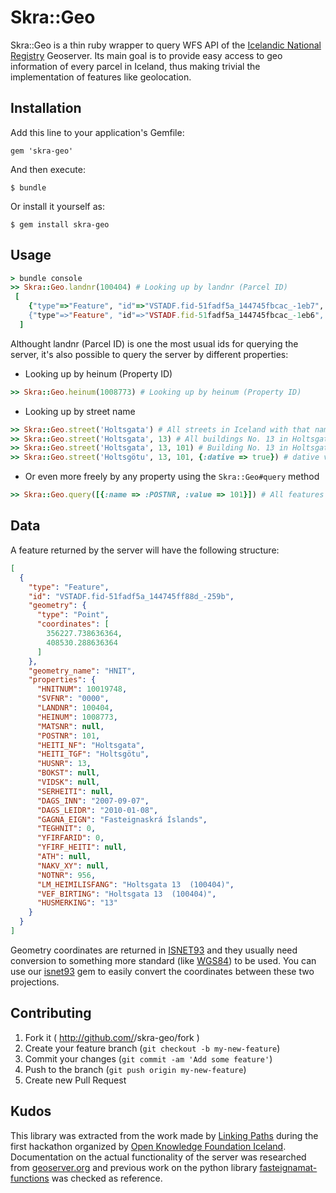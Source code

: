 # Skra::Geo

Skra::Geo is a thin ruby wrapper to query WFS API of the [Icelandic National Registry](http://www.skra.is) Geoserver.
Its main goal is to provide easy access to geo information of every parcel in Iceland, thus making trivial the implementation
of features like geolocation.


## Installation

Add this line to your application's Gemfile:

    gem 'skra-geo'

And then execute:

    $ bundle

Or install it yourself as:

    $ gem install skra-geo

## Usage

```ruby
> bundle console
>> Skra::Geo.landnr(100404) # Looking up by landnr (Parcel ID)
 [
    {"type"=>"Feature", "id"=>"VSTADF.fid-51fadf5a_144745fbcac_-1eb7", "geometry"=>{"type"=… data skipped …4)", "HUSMERKING"=>"13"}},
    {"type"=>"Feature", "id"=>"VSTADF.fid-51fadf5a_144745fbcac_-1eb6", "geometry"=>{"type"=… data skipped …4)", "HUSMERKING"=>"1"}}
  ]
```

Althought landnr (Parcel ID) is one the most usual ids for querying the server, it's also possible to query the server by different properties:

* Looking up by heinum (Property ID)
```ruby
>> Skra::Geo.heinum(1008773) # Looking up by heinum (Property ID)
```

* Looking up by street name
```ruby
>> Skra::Geo.street('Holtsgata') # All streets in Iceland with that name
>> Skra::Geo.street('Holtsgata', 13) # All buildings No. 13 in Holtsgata streets in Iceland
>> Skra::Geo.street('Holtsgata', 13, 101) # Building No. 13 in Holtsgata streets in postcode 101 (Reykjavík)
>> Skra::Geo.street('Holtsgötu', 13, 101, {:dative => true}) # dative version of the name street (useful in icelandic)
```

* Or even more freely by any property using the ```Skra::Geo#query``` method
```ruby
>> Skra::Geo.query([{:name => :POSTNR, :value => 101}]) # All features in postcode 101
```

## Data

A feature returned by the server will have the following structure:
```json
[
  {
    "type": "Feature",
    "id": "VSTADF.fid-51fadf5a_144745ff88d_-259b",
    "geometry": {
      "type": "Point",
      "coordinates": [
        356227.738636364,
        408530.288636364
      ]
    },
    "geometry_name": "HNIT",
    "properties": {
      "HNITNUM": 10019748,
      "SVFNR": "0000",
      "LANDNR": 100404,
      "HEINUM": 1008773,
      "MATSNR": null,
      "POSTNR": 101,
      "HEITI_NF": "Holtsgata",
      "HEITI_TGF": "Holtsgötu",
      "HUSNR": 13,
      "BOKST": null,
      "VIDSK": null,
      "SERHEITI": null,
      "DAGS_INN": "2007-09-07",
      "DAGS_LEIDR": "2010-01-08",
      "GAGNA_EIGN": "Fasteignaskrá Íslands",
      "TEGHNIT": 0,
      "YFIRFARID": 0,
      "YFIRF_HEITI": null,
      "ATH": null,
      "NAKV_XY": null,
      "NOTNR": 956,
      "LM_HEIMILISFANG": "Holtsgata 13  (100404)",
      "VEF_BIRTING": "Holtsgata 13  (100404)",
      "HUSMERKING": "13"
    }
  }
]
```

Geometry coordinates are returned in [ISNET93](https://is.wikipedia.org/wiki/ISNET93) and they usually need conversion to something more standard (like [WGS84](https://en.wikipedia.org/wiki/World_Geodetic_System)) to be used. You can use our [isnet93](https://github.com/linkingpaths/isnet93) gem to easily convert the coordinates between these two projections.

## Contributing

1. Fork it ( http://github.com/<my-github-username>/skra-geo/fork )
2. Create your feature branch (`git checkout -b my-new-feature`)
3. Commit your changes (`git commit -am 'Add some feature'`)
4. Push to the branch (`git push origin my-new-feature`)
5. Create new Pull Request

## Kudos

This library was extracted from the work made by [Linking Paths](http://www.linkingpaths.com) during the first hackathon organized by [Open Knowledge Foundation Iceland](https://www.facebook.com/OKFNis). Documentation on the actual functionality of the server was researched from [geoserver.org](http://docs.geoserver.org/stable/en/user/services/wfs/reference.html#operations) and previous work on the python library [fasteignamat-functions](https://github.com/pallih/fasteignamat-functions) was checked as reference.
